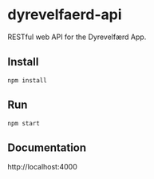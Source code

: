 # dyrevelfaerd-api

RESTful web API for the Dyrevelfærd App.

## Install
```
npm install
```

## Run
```
npm start
```

## Documentation
http://localhost:4000
